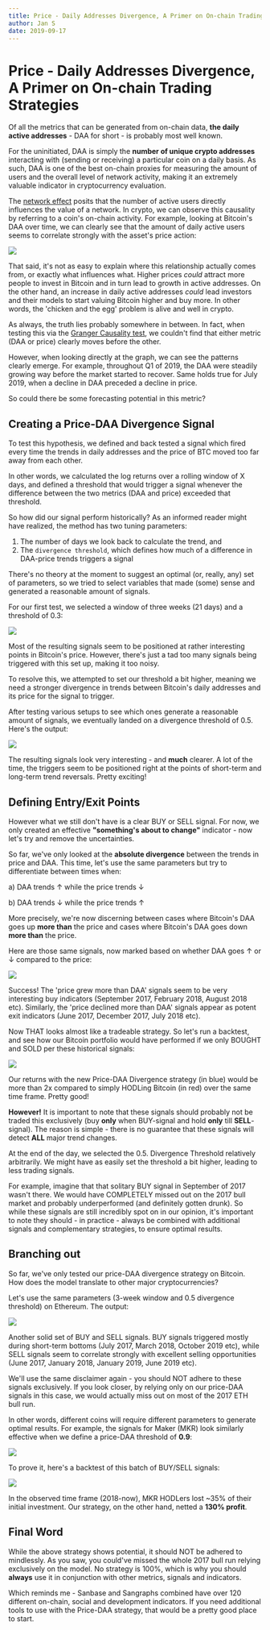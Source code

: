 ```yaml
---
title: Price - Daily Addresses Divergence, A Primer on On-chain Trading Strategies
author: Jan S
date: 2019-09-17
---
```

# Price - Daily Addresses Divergence, A Primer on On-chain Trading Strategies

Of all the metrics that can be generated from on-chain data, **the daily active addresses** - DAA for short - is probably most well known. 

For the uninitiated, DAA is simply the **number of unique crypto addresses** interacting with (sending or receiving) a particular coin on a daily basis. As such, DAA is one of the best on-chain proxies for measuring the amount of users and the overall level of network activity, making it an extremely valuable indicator in cryptocurrency evaluation.

The [network effect](https://en.wikipedia.org/wiki/Network_effect) posits that the number of active users directly influences the value of a network. In crypto, we can observe this causality by referring to a coin's on-chain activity. For example, looking at Bitcoin's DAA over time, we can clearly see that the amount of daily active users seems to correlate strongly with the asset's price action:

![](01.png)

That said, it's not as easy to explain where this relationship actually comes from, or exactly what influences what. Higher prices *could* attract more people to invest in Bitcoin and in turn lead to growth in active addresses. On the other hand, an increase in daily active addresses *could* lead investors and their models to start valuing Bitcoin higher and buy more. In other words, the 'chicken and the egg' problem is alive and well in crypto.

As always, the truth lies probably somewhere in between. In fact, when testing this via the [Granger Causality test](https://en.wikipedia.org/wiki/Granger_causality), we couldn't find that either metric (DAA or price) clearly moves before the other.

However, when looking directly at the graph, we can see the patterns clearly emerge. For example, throughout Q1 of 2019, the DAA were steadily growing way before the market started to recover. Same holds true for July 2019, when a decline in DAA preceded a decline in price.

So could there be some forecasting potential in this metric?

## Creating a Price-DAA Divergence Signal

To test this hypothesis, we defined and back tested a signal which fired every time the trends in daily addresses and the price of BTC moved too far away from each other. 

In other words, we calculated the log returns over a rolling window of X days, and defined a threshold that would trigger a signal whenever the difference between the two metrics (DAA and price) exceeded that threshold.
 
So how did our signal perform historically? As an informed reader might have realized, the method has two tuning parameters:

1. The number of days we look back to calculate the trend, and
2. The `divergence threshold`, which defines how much of a difference in DAA-price trends triggers a signal 

There's no theory at the moment to suggest an optimal (or, really, any) set of parameters, so we tried to select variables that made (some) sense and generated a reasonable amount of signals.

For our first test, we selected a window of three weeks (21 days) and a threshold of 0.3:

![](02.png)

Most of the resulting signals seem to be positioned at rather interesting points in Bitcoin's price. However, there's just a tad too many signals being triggered with this set up, making it too noisy. 

To resolve this, we attempted to set our threshold a bit higher, meaning we need a stronger divergence in trends between Bitcoin's daily addresses and its price for the signal to trigger.

After testing various setups to see which ones generate a reasonable amount of signals, we  eventually landed on a divergence threshold of 0.5. Here's the output: 

![](03.png)

The resulting signals look very interesting - and **much** clearer. A lot of the time, the triggers seem to be positioned right at the points of short-term and long-term trend reversals. Pretty exciting!

## Defining Entry/Exit Points

However what we still don't have is a clear BUY or SELL signal. For now, we only created an effective **"something's about to change"** indicator - now let's try and remove the uncertainties. 

So far, we've only looked at the **absolute divergence** between the trends in price and DAA. This time, let's use the same parameters but try to differentiate between times when: 

a) DAA trends ↑ while the price trends ↓

b) DAA trends ↓ while the price trends ↑ 

More precisely, we're now discerning between cases where Bitcoin's DAA goes up **more than** the price and cases where Bitcoin's DAA goes down **more than** the price.

Here are those same signals, now marked based on whether DAA goes ↑ or ↓ compared to the price:

![](04.png)

Success! The 'price grew more than DAA' signals seem to be very interesting buy indicators (September 2017, February 2018, August 2018 etc). Similarly, the 'price declined more than DAA' signals appear as potent exit indicators (June 2017, December 2017, July 2018 etc). 

Now THAT looks almost like a tradeable strategy. So let's run a backtest, and see how our Bitcoin portfolio would have performed if we only BOUGHT and SOLD per these historical signals:

![](05.png)

Our returns with the new Price-DAA Divergence strategy (in blue) would be more than 2x compared to simply HODLing Bitcoin (in red) over the same time frame. Pretty good!

**However!** It is important to note that these signals should probably not be traded this exclusively (buy **only** when BUY-signal and hold **only** till **SELL**-signal). The reason is simple - there is no guarantee that these signals will detect **ALL** major trend changes. 

At the end of the day, we selected the 0.5. Divergence Threshold relatively arbitrarily. We might have as easily set the threshold a bit higher, leading to less trading signals. 

For example, imagine that that solitary BUY signal in September of 2017 wasn't there. We would have COMPLETELY missed out on the 2017 bull market and probably underperformed (and definitely gotten drunk). So while these signals are still incredibly spot on in our opinion, it's important to note they should - in practice - always be combined with additional signals and complementary strategies, to ensure optimal results. 

## Branching out

So far, we've only tested our price-DAA divergence strategy on Bitcoin. How does the model translate to other major cryptocurrencies?

Let's use the same parameters (3-week window and 0.5 divergence threshold) on Ethereum. The output:

![](06.png)

Another solid set of BUY and SELL signals. BUY signals triggered mostly during short-term bottoms (July 2017, March 2018, October 2019 etc), while SELL signals seem to correlate strongly with excellent selling opportunities (June 2017, January 2018, January 2019, June 2019 etc). 

We'll use the same disclaimer again - you should NOT adhere to these signals exclusively. If you look closer, by relying only on our price-DAA signals in this case, we would actually miss out on most of the 2017 ETH bull run. 

In other words, different coins will require different parameters to generate optimal results. For example, the signals for Maker (MKR) look similarly effective when we define a price-DAA threshold of **0.9**:

![](07.png)

To prove it, here's a backtest of this batch of BUY/SELL signals:

![](08.png)

In the observed time frame (2018-now), MKR HODLers lost ~35% of their initial investment. Our strategy, on the other hand, netted a **130% profit**.

## Final Word

While the above strategy shows potential, it should NOT be adhered to mindlessly. As you saw, you could've missed the whole 2017 bull run relying exclusively on the model. No strategy is 100%, which is why you should **always** use it in conjunction with other metrics, signals and indicators. 

Which reminds me - Sanbase and Sangraphs combined have over 120 different on-chain, social and development indicators. If you need additional tools to use with the Price-DAA strategy, that would be a pretty good place to start. 



